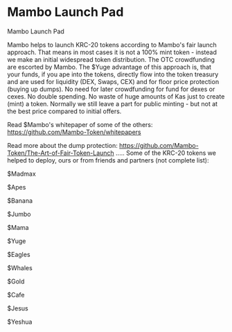 # Mambo Launch Pad
Mambo Launch Pad

Mambo helps to launch KRC-20 tokens according to Mambo's fair launch approach.
That means in most cases it is not a 100% mint token - instead we make an initial widespread token distribution.
The OTC crowdfunding are escorted by Mambo.
The $Yuge advantage of this approach is, that your funds, if you ape into the tokens, directly flow into the token treasury 
and are used for liquidity (DEX, Swaps, CEX) and for floor price protection (buying up dumps).
No need for later crowdfunding for fund for dexes or cexes. No double spending.
No waste of huge amounts of Kas just to create (mint) a token.
Normally we still leave a part for public minting - but not at the best price compared to initial offers.

Read $Mambo's whitepaper of some of the others:
https://github.com/Mambo-Token/whitepapers

Read more about the dump protection:
https://github.com/Mambo-Token/The-Art-of-Fair-Token-Launch
.....
Some of the KRC-20 tokens we helped  to deploy, ours or from friends and partners (not complete list):

$Madmax

$Apes

$Banana

$Jumbo

$Mama

$Yuge

$Eagles

$Whales

$Gold

$Cafe

$Jesus

$Yeshua
